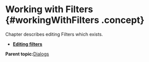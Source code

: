# Working with Filters {#workingWithFilters .concept}

Chapter describes editing Filters which exists.

-   **[Editing filters](../../../../modules/titanis/setup/dialogs/editingFilters.md)**  


**Parent topic:**[Dialogs](../../../../modules/titanis/setup/dialogs/dialogs.md)

